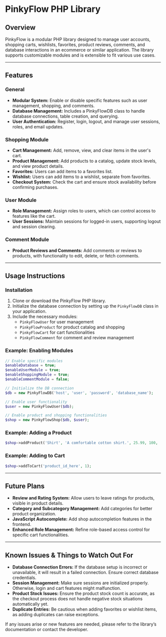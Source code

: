 # PinkyFlow PHP Library

## Overview

PinkyFlow is a modular PHP library designed to manage user accounts, shopping carts, wishlists, favorites, product reviews, comments, and database interactions in an ecommerce or similar application. The library supports customizable modules and is extensible to fit various use cases.

---

## Features

### General
- **Modular System:** Enable or disable specific features such as user management, shopping, and comments.
- **Database Management:** Includes a PinkyFlowDB class to handle database connections, table creation, and querying.
- **User Authentication:** Register, login, logout, and manage user sessions, roles, and email updates.
  
### Shopping Module
- **Cart Management:** Add, remove, view, and clear items in the user's cart.
- **Product Management:** Add products to a catalog, update stock levels, and view product details.
- **Favorites:** Users can add items to a favorites list.
- **Wishlist:** Users can add items to a wishlist, separate from favorites.
- **Checkout System:** Check the cart and ensure stock availability before confirming purchases.

### User Module
- **Role Management:** Assign roles to users, which can control access to features like the cart.
- **User Sessions:** Maintain sessions for logged-in users, supporting logout and session clearing.

### Comment Module
- **Product Reviews and Comments:** Add comments or reviews to products, with functionality to edit, delete, or fetch comments.
  
---

## Usage Instructions

### Installation
1. Clone or download the PinkyFlow PHP library.
2. Initialize the database connection by setting up the `PinkyFlowDB` class in your application.
3. Include the necessary modules:
   - `PinkyFlowUser` for user management
   - `PinkyFlowProduct` for product catalog and shopping
   - `PinkyFlowCart` for cart functionalities
   - `PinkyFlowComment` for comment and review management

### Example: Enabling Modules
```php
// Enable specific modules
$enableDatabase = true;
$enableUserModule = true;
$enableShoppingModule = true;
$enableCommentModule = false;

// Initialize the DB connection
$db = new PinkyFlowDB('host', 'user', 'password', 'database_name');

// Enable user functionality
$user = new PinkyFlowUser($db);

// Enable product and shopping functionalities
$shop = new PinkyFlowShop($db, $user);
```

### Example: Adding a Product
```php
$shop->addProduct('Shirt', 'A comfortable cotton shirt.', 25.99, 100, 'shirt_image.jpg');
```

### Example: Adding to Cart
```php
$shop->addToCart('product_id_here', 1);
```

---

## Future Plans
- **Review and Rating System:** Allow users to leave ratings for products, visible in product details.
- **Category and Subcategory Management:** Add categories for better product organization.
- **JavaScript Autocomplete:** Add shop autocompletion features in the frontend.
- **Enhanced Role Management:** Refine role-based access control for specific cart functionalities.

---

## Known Issues & Things to Watch Out For
- **Database Connection Errors:** If the database setup is incorrect or unavailable, it will result in a failed connection. Ensure correct database credentials.
- **Session Management:** Make sure sessions are initialized properly. Otherwise, login and cart features might malfunction.
- **Product Stock Issues:** Ensure the product stock count is accurate, as the checkout process does not handle negative stock situations automatically yet.
- **Duplicate Entries:** Be cautious when adding favorites or wishlist items, as adding duplicates can raise exceptions.
  
If any issues arise or new features are needed, please refer to the library’s documentation or contact the developer.

